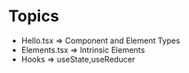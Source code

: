# Topics

- Hello.tsx => Component and Element Types
- Elements.tsx => Intrinsic Elements
- Hooks => useState,useReducer
